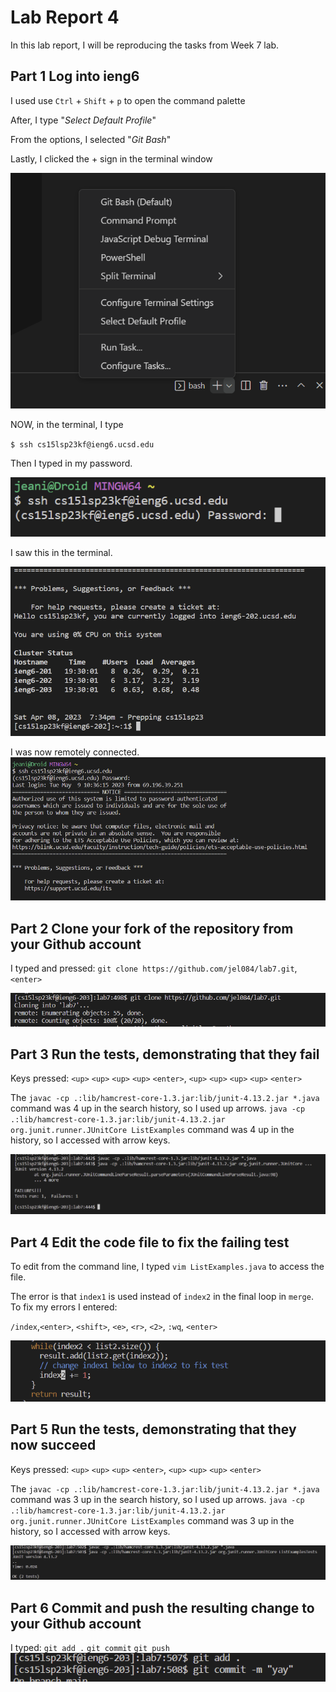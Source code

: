 # **Lab Report 4**
In this lab report, I will be reproducing the tasks from Week 7 lab.

## **Part 1** Log into ieng6
I used use `Ctrl` + `Shift` + `p` to open the command palette

After, I type "*Select Default Profile*"

From the options, I selected "*Git Bash*"

Lastly, I clicked the + sign in the terminal window

![Image](bash.png)

NOW, in the terminal, I type 

`$ ssh cs15lsp23kf@ieng6.ucsd.edu`

Then I typed in my password.

![Image](password.png)

I saw this in the terminal. 

![Image](yay.png)

I was now remotely connected.
![Image](loging.png)

## **Part 2** Clone your fork of the repository from your Github account
I typed and pressed: `git clone https://github.com/jel084/lab7.git`,`<enter>`
  
![Image](clone.png)
## **Part 3** Run the tests, demonstrating that they fail
Keys pressed: `<up>` `<up>` `<up>` `<up>` `<enter>`, `<up>` `<up>` `<up>` `<up>` `<enter>` 
  
The `javac -cp .:lib/hamcrest-core-1.3.jar:lib/junit-4.13.2.jar *.java` command was 4 up in the search history, so I used up arrows. `java -cp .:lib/hamcrest-core-1.3.jar:lib/junit-4.13.2.jar org.junit.runner.JUnitCore ListExamples` command was 4 up in the history, so I accessed with arrow keys.

![Image](testing.png)
## **Part 4** Edit the code file to fix the failing test
To edit from the command line, I typed `vim ListExamples.java` to access the file.

The error is that `index1` is used instead of `index2` in the final loop in `merge`. To fix my errors I entered:

`/index`,`<enter>`, `<shift>`, `<e>`, `<r>`, `<2>`, `:wq`, `<enter>`

![Image](fixed.png)

## **Part 5** Run the tests, demonstrating that they now succeed
Keys pressed: `<up>` `<up>` `<up>` `<enter>`, `<up>` `<up>` `<up>` `<enter>` 
  
The `javac -cp .:lib/hamcrest-core-1.3.jar:lib/junit-4.13.2.jar *.java` command was 3 up in the search history, so I used up arrows. `java -cp .:lib/hamcrest-core-1.3.jar:lib/junit-4.13.2.jar org.junit.runner.JUnitCore ListExamples` command was 3 up in the history, so I accessed with arrow keys.

![Image](passing.png)
## **Part 6** Commit and push the resulting change to your Github account
I typed:
`git add .`
`git commit`
`git push`
![Image](bruh.png)

